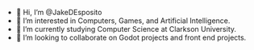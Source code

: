 - 👋 Hi, I’m @JakeDEsposito
- 👀 I’m interested in Computers, Games, and Artificial Intelligence.
- 🌱 I’m currently studying Computer Science at Clarkson University.
- 💞️ I’m looking to collaborate on Godot projects and front end projects.
<!---
- 📫 How to reach me ...
--->

<!---
JakeDEsposito/JakeDEsposito is a ✨ special ✨ repository because its `README.md` (this file) appears on your GitHub profile.
You can click the Preview link to take a look at your changes.
--->

